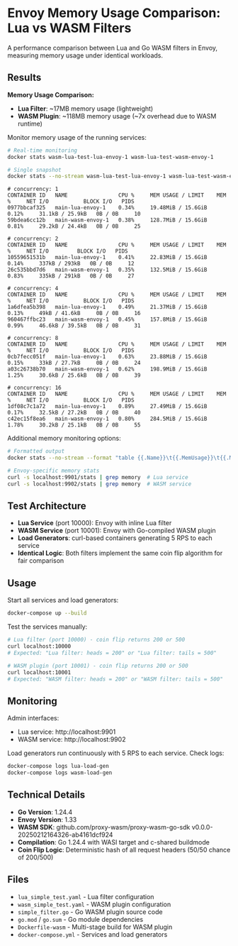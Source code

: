 # Envoy Memory Usage Comparison: Lua vs WASM Filters

A performance comparison between Lua and Go WASM filters in Envoy, measuring memory usage under identical workloads.

## Results

**Memory Usage Comparison:**
- **Lua Filter**: ~17MB memory usage (lightweight)
- **WASM Plugin**: ~118MB memory usage (~7x overhead due to WASM runtime)

Monitor memory usage of the running services:

```bash
# Real-time monitoring
docker stats wasm-lua-test-lua-envoy-1 wasm-lua-test-wasm-envoy-1

# Single snapshot
docker stats --no-stream wasm-lua-test-lua-envoy-1 wasm-lua-test-wasm-envoy-1
```

```
# concurrency: 1
CONTAINER ID   NAME                CPU %     MEM USAGE / LIMIT    MEM %     NET I/O           BLOCK I/O   PIDS
0977bbcaf325   main-lua-envoy-1    0.34%     19.48MiB / 15.6GiB   0.12%     31.1kB / 25.9kB   0B / 0B     10
59bdea6cc12b   main-wasm-envoy-1   0.38%     128.7MiB / 15.6GiB   0.81%     29.2kB / 24.4kB   0B / 0B     25

# concurrency: 2
CONTAINER ID   NAME                CPU %     MEM USAGE / LIMIT    MEM %     NET I/O         BLOCK I/O   PIDS
10559651531b   main-lua-envoy-1    0.41%     22.83MiB / 15.6GiB   0.14%     337kB / 293kB   0B / 0B     12
26c535bbd7d6   main-wasm-envoy-1   0.35%     132.5MiB / 15.6GiB   0.83%     335kB / 291kB   0B / 0B     27

# concurrency: 4
CONTAINER ID   NAME                CPU %     MEM USAGE / LIMIT    MEM %     NET I/O           BLOCK I/O   PIDS
1a6dfea5b398   main-lua-envoy-1    0.49%     21.37MiB / 15.6GiB   0.13%     49kB / 41.6kB     0B / 0B     16
960467ffbc23   main-wasm-envoy-1   0.45%     157.8MiB / 15.6GiB   0.99%     46.6kB / 39.5kB   0B / 0B     31

# concurrency: 8
CONTAINER ID   NAME                CPU %     MEM USAGE / LIMIT    MEM %     NET I/O           BLOCK I/O   PIDS
0cb7fecc051f   main-lua-envoy-1    0.63%     23.88MiB / 15.6GiB   0.15%     33kB / 27.7kB     0B / 0B     24
a03c26738b70   main-wasm-envoy-1   0.62%     198.9MiB / 15.6GiB   1.25%     30.6kB / 25.6kB   0B / 0B     39

# concurrency: 16
CONTAINER ID   NAME                CPU %     MEM USAGE / LIMIT    MEM %     NET I/O           BLOCK I/O   PIDS
1df08c7c1a72   main-lua-envoy-1    0.89%     27.49MiB / 15.6GiB   0.17%     32.5kB / 27.2kB   0B / 0B     40
c42ec15f8ea6   main-wasm-envoy-1   0.80%     284.5MiB / 15.6GiB   1.78%     30.2kB / 25.1kB   0B / 0B     55
```

Additional memory monitoring options:
```bash
# Formatted output
docker stats --no-stream --format "table {{.Name}}\t{{.MemUsage}}\t{{.MemPerc}}"

# Envoy-specific memory stats
curl -s localhost:9901/stats | grep memory  # Lua service
curl -s localhost:9902/stats | grep memory  # WASM service
```

## Test Architecture

- **Lua Service** (port 10000): Envoy with inline Lua filter
- **WASM Service** (port 10001): Envoy with Go-compiled WASM plugin
- **Load Generators**: curl-based containers generating 5 RPS to each service
- **Identical Logic**: Both filters implement the same coin flip algorithm for fair comparison

## Usage

Start all services and load generators:
```bash
docker-compose up --build
```

Test the services manually:
```bash
# Lua filter (port 10000) - coin flip returns 200 or 500
curl localhost:10000
# Expected: "Lua filter: heads = 200" or "Lua filter: tails = 500"

# WASM plugin (port 10001) - coin flip returns 200 or 500
curl localhost:10001
# Expected: "WASM filter: heads = 200" or "WASM filter: tails = 500"
```

## Monitoring

Admin interfaces:
- Lua service: http://localhost:9901
- WASM service: http://localhost:9902

Load generators run continuously with 5 RPS to each service. Check logs:
```bash
docker-compose logs lua-load-gen
docker-compose logs wasm-load-gen
```

## Technical Details

- **Go Version**: 1.24.4
- **Envoy Version**: 1.33
- **WASM SDK**: github.com/proxy-wasm/proxy-wasm-go-sdk v0.0.0-20250212164326-ab4161dcf924
- **Compilation**: Go 1.24.4 with WASI target and c-shared buildmode
- **Coin Flip Logic**: Deterministic hash of all request headers (50/50 chance of 200/500)

## Files
- `lua_simple_test.yaml` - Lua filter configuration
- `wasm_simple_test.yaml` - WASM plugin configuration  
- `simple_filter.go` - Go WASM plugin source code
- `go.mod` / `go.sum` - Go module dependencies
- `Dockerfile-wasm` - Multi-stage build for WASM plugin
- `docker-compose.yml` - Services and load generators
